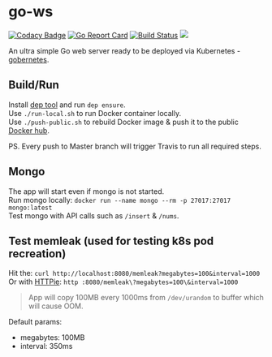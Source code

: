 # go-ws

[![Codacy Badge](https://api.codacy.com/project/badge/Grade/3e4a3a4a337c4da5b7b2ccd5b144b47f)](https://app.codacy.com/app/Aracki/go-ws?utm_source=github.com&utm_medium=referral&utm_content=Aracki/go-ws&utm_campaign=Badge_Grade_Dashboard)
[![Go Report Card](https://goreportcard.com/badge/github.com/aracki/go-ws)](https://goreportcard.com/report/github.com/aracki/go-ws)
[![Build Status](https://travis-ci.org/Aracki/go-ws.svg?branch=master)](https://travis-ci.org/Aracki/go-ws)
[![](https://images.microbadger.com/badges/image/aracki/go-web-server.svg)](https://microbadger.com/images/aracki/go-web-server "Get your own image badge on microbadger.com")

An ultra simple Go web server ready to be deployed via Kubernetes - [gobernetes](https://github.com/Aracki/gobernetes).

## Build/Run
Install [dep tool](https://github.com/golang/dep#installation) and run `dep ensure`.<br>
Use `./run-local.sh` to run Docker container locally.<br>
Use `./push-public.sh` to rebuild Docker image & push it to the public [Docker hub](https://hub.docker.com/r/aracki/).

PS. Every push to Master branch will trigger Travis to run all required steps.

## Mongo 

The app will start even if mongo is not started.<br>
Run mongo locally: `docker run --name mongo --rm -p 27017:27017 mongo:latest`<br>
Test mongo with API calls such as `/insert` & `/nums`.

## Test memleak (used for testing k8s pod recreation)

Hit the: `curl http://localhost:8080/memleak?megabytes=100&interval=1000`<br>
Or with [HTTPie](https://httpie.org/): `http :8080/memleak\?megabytes=100\&interval=1000`<br>

> App will copy 100MB every 1000ms from `/dev/urandom` to buffer which will cause OOM.

Default params: 
*  megabytes: 100MB
*  interval: 350ms
